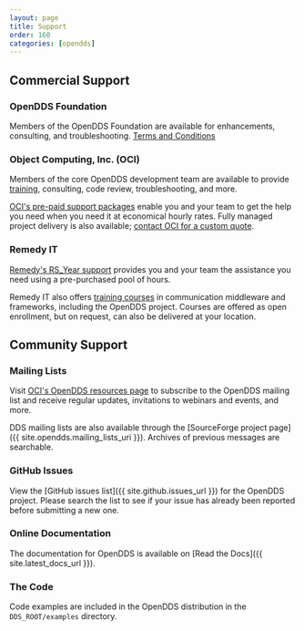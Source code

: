 ```yaml
---
layout: page
title: Support
order: 160
categories: [opendds]
---
```


## Commercial Support

### OpenDDS Foundation

Members of the OpenDDS Foundation are available for enhancements, consulting, and troubleshooting.
[Terms and Conditions](support_terms_and_conditions.pdf)

### Object Computing, Inc. (OCI)

Members of the core OpenDDS development team are available to provide [training](https://objectcomputing.com/products/opendds/training), consulting, code review, troubleshooting, and more.

[OCI's pre-paid support packages](https://objectcomputing.com/products/opendds/opendds-consulting-and-support) enable you and your team to get the help you need when you need it at economical hourly rates. Fully managed project delivery is also available; [contact OCI for a custom quote](https://objectcomputing.com/products/opendds/opendds-consulting-and-support#contact).

### Remedy IT

[Remedy's RS_Year support](https://www.remedy.nl/services/opensource-support.html) provides you and your team the assistance you need using a pre-purchased pool of hours.

Remedy IT also offers [training courses](https://www.remedy.nl/training/overview.html) in communication middleware and frameworks, including the OpenDDS project. Courses are offered as open enrollment, but on request, can also be delivered at your location.

## Community Support

### Mailing Lists

Visit [OCI's OpenDDS resources page](https://objectcomputing.com/products/opendds/resources) to subscribe to the OpenDDS mailing list and receive regular updates, invitations to webinars and events, and more.

DDS mailing lists are also available through the [SourceForge project page]({{ site.opendds.mailing_lists_uri }}). Archives of previous messages are searchable.

### GitHub Issues

View the [GitHub issues list]({{ site.github.issues_url }}) for the OpenDDS project. Please search the list to see if your issue has already been reported before submitting a new one.

### Online Documentation

The documentation for OpenDDS is available on [Read the Docs]({{ site.latest_docs_url }}).

### The Code

Code examples are included in the OpenDDS distribution in the `DDS_ROOT/examples` directory.
